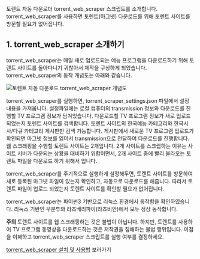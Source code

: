토렌트 자동 다운로더 torrent_web_scraper 스크립트를 소개합니다. torrent_web_scraper를 사용하면
토렌트(마그넷) 다운로드를 위해 토렌트 사이트를 방문할 필요가 없어집니다.

## 1. torrent_web_scraper 소개하기

torrent_web_scraper는 매일 새로 업로드되는 예능 프로그램을 다운로드하기
위해 토렌트 사이트를 돌아다니기 귀찮아서 제작을 구상하게 되었습니다.
torrent_web_scraper의 동작 개념도는 아래와 같습니다.  

![토렌트 자동 다운로드 torrent_web_scraper 개념도](https://geekdifferent.github.io/assets/images/2018-09-16-torrent-web-scraper-2-concept.jpg       )

torrent_web_scraper를 실행하면, torrent_scraper_settings.json 파일에서 설정 내용을 가져옵니다. 설정파일에는 로컬 컴퓨터의
transmission 정보와 다운로드를 진행할 TV 프로그램 정보가 담겨있습니다. 다운로드할 TV 프로그램 정보가 새로 업로드 되었는지
토렌트 사이트를 검색합니다. 토렌트 사이트의 한국예능 카테고리와 한국시사/다큐 카테고리 게시판만 검색 가능합니다.
게시판에서 새로운 TV 프로그램 업로드가 확인되면 마그넷 정보를 읽어서 transmission으로 전달하여 다운로드를 진행합니다.
웹 스크래핑을 수행할 토렌트 사이트는 2개입니다. 2개 사이트를 스크랩하는 이유는 사이트 서버가 다운되는 상황을 대비하기
위함이면서, 2개 사이트 중에 빨리 올라오는 토렌트 파일을 다운로드 하기 위해서 입니다.

torrent_web_scraper를 주기적으로 실행하게 설정해두면, 토렌트 사이트를 방문하여 새로 등록된 마그넷 파일이 있는지 확인하고,
자동으로 다운로드를 해줍니다. 따라서 토렌트 파일이 업로드 되었는지 토렌트 사이트를 확인할 필요가 없어집니다.

torrent_web_scraper는 파이썬3 기반으로 리눅스 환경에서 동작함을 확인하였습니다.
리눅스 기반인 우분투와 라즈베리파이(라즈비안)에서 모두 정상 동작합니다.

**주의** 토렌트 사이트를 웹 스크래핑하는 것은 불법이 아닙니다. 하지만, 토렌트를 사용하여 TV 프로그램 동영상을
다운로드하는 것은 저작권을 침해하는 불법 행위입니다. 이점을 이해하고 torrent_web_scraper 스크립트를 실행 여부를 결정하세요.

[torrent_web_scraper 설치 및 사용법](https://geekdifferent.github.io/raspberry%20pi/torrent-web-scraper/) 보러가기

